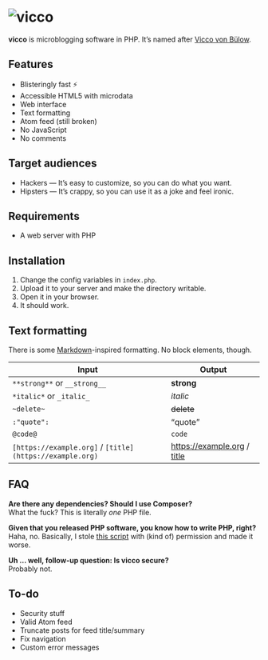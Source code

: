 # ![vicco](https://cloud.githubusercontent.com/assets/173749/16890778/112997ea-4af2-11e6-910e-869ec77851fb.png)
__vicco__ is microblogging software in PHP. It’s named after [Vicco von Bülow](https://en.wikipedia.org/wiki/Vicco_von_B%C3%BClow).

## Features
* Blisteringly fast ⚡
* Accessible HTML5 with microdata
* Web interface
* Text formatting
* Atom feed (still broken)
* No JavaScript
* No comments

## Target audiences
* Hackers — It’s easy to customize, so you can do what you want.
* Hipsters — It’s crappy, so you can use it as a joke and feel ironic.

## Requirements
* A web server with PHP

## Installation
1. Change the config variables in `index.php`.
2. Upload it to your server and make the directory writable.
3. Open it in your browser.
4. It should work.

## Text formatting
There is some [Markdown](https://daringfireball.net/projects/markdown/)-inspired formatting. No block elements, though.

| Input | Output |
| --- | --- |
| `**strong**` or `__strong__` | __strong__ |
| `*italic*` or `_italic_` | _italic_ |
| `~delete~` | ~~delete~~ |
| `:"quote":` | <q>quote</q> |
| `@code@` | `code` |
| `[https://example.org]` / `[title](https://example.org)` | https://example.org / [title](https://example.org) |

## FAQ

**Are there any dependencies? Should I use Composer?**  
What the fuck? This is literally _one_ PHP file.

**Given that you released PHP software, you know how to write PHP, right?**  
Haha, no. Basically, I stole [this script](https://github.com/lawl/b.php) with (kind of) permission and made it worse.

**Uh … well, follow-up question: Is vicco secure?**  
Probably not.

## To-do
* Security stuff
* Valid Atom feed
* Truncate posts for feed title/summary
* Fix navigation
* Custom error messages
